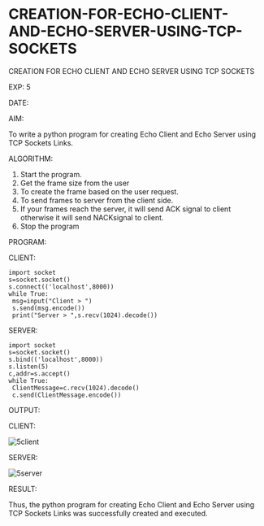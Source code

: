 # CREATION-FOR-ECHO-CLIENT-AND-ECHO-SERVER-USING-TCP-SOCKETS
CREATION FOR ECHO CLIENT AND ECHO SERVER USING TCP SOCKETS

EXP: 5

DATE:

AIM:

To write a python program for creating Echo Client and Echo Server using TCP
Sockets Links.

ALGORITHM:

1. Start the program.
2. Get the frame size from the user
3. To create the frame based on the user request.
4. To send frames to server from the client side.
5. If your frames reach the server, it will send ACK signal to client otherwise it will
send NACKsignal to client.
6. Stop the program


PROGRAM:

CLIENT:
```
import socket
s=socket.socket()
s.connect(('localhost',8000))
while True:
 msg=input("Client > ")
 s.send(msg.encode())
 print("Server > ",s.recv(1024).decode())
 ```
SERVER:
```
import socket
s=socket.socket()
s.bind(('localhost',8000))
s.listen(5)
c,addr=s.accept()
while True:
 ClientMessage=c.recv(1024).decode()
 c.send(ClientMessage.encode())
 ```
OUTPUT:

CLIENT:

![5client](https://github.com/MaheshMuthuL/CREATION-FOR-ECHO-CLIENT-AND-ECHO-SERVER-USING-TCP-SOCKETS/assets/135570619/4df0136b-a680-453b-90ac-47d33d661ae7)






SERVER:

![5server](https://github.com/MaheshMuthuL/CREATION-FOR-ECHO-CLIENT-AND-ECHO-SERVER-USING-TCP-SOCKETS/assets/135570619/9d992ebc-c693-459b-84a0-ba0a74a59131)






RESULT:

Thus, the python program for creating Echo Client and Echo Server using TCP Sockets Links
was successfully created and executed.
